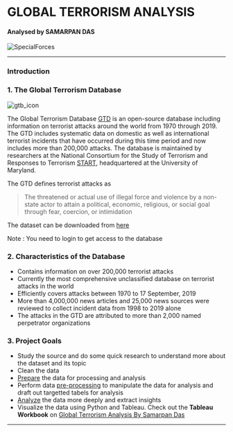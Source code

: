 # **GLOBAL TERRORISM ANALYSIS**

####  Analysed by **SAMARPAN DAS**

![SpecialForces](https://user-images.githubusercontent.com/55103824/123479237-45012d00-d61e-11eb-94ad-17c46eec3a64.jpg)




---



### **Introduction**

### 1. The Global Terrorism Database

![gtb_icon](https://user-images.githubusercontent.com/55103824/123479323-6235fb80-d61e-11eb-8d10-ef12b9ab7ed2.jpg)

The Global Terrorism Database [GTD](https://www.start.umd.edu/gtd/) is an open-source database including information on terrorist attacks around the world from 1970 through 2019. The GTD includes systematic data on domestic as well as international terrorist incidents that have occurred during this time period and now includes more than 200,000 attacks. The database is maintained by researchers at the National Consortium for the Study of Terrorism and Responses to Terrorism [START](https://www.start.umd.edu), headquartered at the University of Maryland.

The GTD defines terrorist attacks as
> The threatened or actual use of illegal force and violence by a non-state actor to attain a political, economic, religious, or social goal through fear, coercion, or intimidation

The dataset can be downloaded from [here](https://gtd.terrorismdata.com/files/gtd-1970-2019-4/)

Note : You need to login to get access to the database


### 2. Characteristics of the Database
* Contains information on over 200,000 terrorist attacks
* Currently the most comprehensive unclassified database on terrorist attacks in the world
* Efficiently covers attacks between 1970 to 17 September, 2019
* More than 4,000,000 news articles and 25,000 news sources were reviewed to collect incident data from 1998 to 2019 alone
* The attacks in the GTD are attributed to more than 2,000 named perpetrator organizations 


### 3. Project Goals
* Study the source and do some quick research to understand more about the dataset and its topic
* Clean the data
* [Prepare](https://github.com/SamarpanDas/Global-Terrorism-Analysis/tree/main/project/1.%20Prepare) the data for processing and analysis
* Perform data [pre-processing](https://github.com/SamarpanDas/Global-Terrorism-Analysis/blob/main/project/2.%20Process/data_preprocessing.ipynb) to manipulate the data for analysis and draft out targetted tabels for analysis
* [Analyze](https://github.com/SamarpanDas/Global-Terrorism-Analysis/blob/main/project/3.%20Analysis%20and%20Visualisations/data_analysis.ipynb) the data more deeply and extract insights
* Visualize the data using Python and Tableau. Check out the **Tableau Workbook** on [Global Terrorism Analysis By Samarpan Das](https://public.tableau.com/profile/samarpan.das#!/)

---

